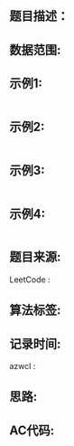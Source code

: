 ## 题目描述：

## 数据范围:

## 示例1:
```
```

## 示例2:
```
```

## 示例3:
```
```

## 示例4:
```
```

## 题目来源:
LeetCode : 
## 算法标签:

## 记录时间:
azwcl : 

## 思路:

## AC代码:
```cpp
```